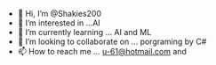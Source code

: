 - 👋 Hi, I’m @Shakies200
- 👀 I’m interested in ...AI
- 🌱 I’m currently learning ... AI and ML
- 💞️ I’m looking to collaborate on ... porgraming by C#
- 📫 How to reach me ... u-61@hotmail.com and 

<!---
Shakies200/Shakies200 is a ✨ special ✨ repository because its `README.md` (this file) appears on your GitHub profile.
You can click the Preview link to take a look at your changes.
--->
